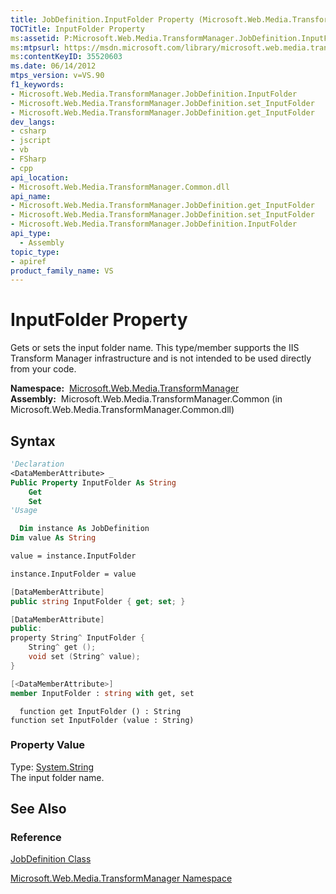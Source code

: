 ```yaml
---
title: JobDefinition.InputFolder Property (Microsoft.Web.Media.TransformManager)
TOCTitle: InputFolder Property
ms:assetid: P:Microsoft.Web.Media.TransformManager.JobDefinition.InputFolder
ms:mtpsurl: https://msdn.microsoft.com/library/microsoft.web.media.transformmanager.jobdefinition.inputfolder(v=VS.90)
ms:contentKeyID: 35520603
ms.date: 06/14/2012
mtps_version: v=VS.90
f1_keywords:
- Microsoft.Web.Media.TransformManager.JobDefinition.InputFolder
- Microsoft.Web.Media.TransformManager.JobDefinition.set_InputFolder
- Microsoft.Web.Media.TransformManager.JobDefinition.get_InputFolder
dev_langs:
- csharp
- jscript
- vb
- FSharp
- cpp
api_location:
- Microsoft.Web.Media.TransformManager.Common.dll
api_name:
- Microsoft.Web.Media.TransformManager.JobDefinition.get_InputFolder
- Microsoft.Web.Media.TransformManager.JobDefinition.set_InputFolder
- Microsoft.Web.Media.TransformManager.JobDefinition.InputFolder
api_type:
  - Assembly
topic_type:
- apiref
product_family_name: VS
---
```


# InputFolder Property

Gets or sets the input folder name. This type/member supports the IIS Transform Manager infrastructure and is not intended to be used directly from your code.

**Namespace:**  [Microsoft.Web.Media.TransformManager](microsoft-web-media-transformmanager-namespace.md)  
**Assembly:**  Microsoft.Web.Media.TransformManager.Common (in Microsoft.Web.Media.TransformManager.Common.dll)

## Syntax

```vb
'Declaration
<DataMemberAttribute> _
Public Property InputFolder As String
    Get
    Set
'Usage

  Dim instance As JobDefinition
Dim value As String

value = instance.InputFolder

instance.InputFolder = value
```

```csharp
[DataMemberAttribute]
public string InputFolder { get; set; }
```

```cpp
[DataMemberAttribute]
public:
property String^ InputFolder {
    String^ get ();
    void set (String^ value);
}
```

``` fsharp
[<DataMemberAttribute>]
member InputFolder : string with get, set
```

```jscript
  function get InputFolder () : String
function set InputFolder (value : String)
```

### Property Value

Type: [System.String](https://msdn.microsoft.com/library/s1wwdcbf)  
The input folder name.  

## See Also

### Reference

[JobDefinition Class](jobdefinition-class-microsoft-web-media-transformmanager.md)

[Microsoft.Web.Media.TransformManager Namespace](microsoft-web-media-transformmanager-namespace.md)
